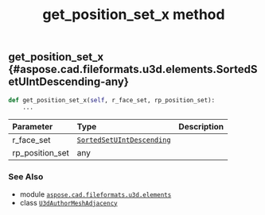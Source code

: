 ﻿---
title: get_position_set_x method
second_title: Aspose.CAD for Python via .NET API References
description: 
type: docs
weight: 40
url: /python-net/aspose.cad.fileformats.u3d.elements/u3dauthormeshadjacency/get_position_set_x/
is_root: false
---

## get_position_set_x {#aspose.cad.fileformats.u3d.elements.SortedSetUIntDescending-any}





```python
def get_position_set_x(self, r_face_set, rp_position_set):
    ...
```


| Parameter | Type | Description |
| :- | :- | :- |
| r_face_set | [`SortedSetUIntDescending`](/cad/python-net/aspose.cad.fileformats.u3d.elements/sortedsetuintdescending) |  |
| rp_position_set | any |  |



### See Also
* module [`aspose.cad.fileformats.u3d.elements`](../../)
* class [`U3dAuthorMeshAdjacency`](/cad/python-net/aspose.cad.fileformats.u3d.elements/u3dauthormeshadjacency)
